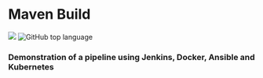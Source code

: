 # Maven Build

![](https://img.shields.io/badge/Java-informational?style=flat&logo=java&logoColor=red&color=2bbc8a)
![GitHub top language](https://img.shields.io/github/languages/top/rafasz/maven-build)

### Demonstration of a pipeline using Jenkins, Docker, Ansible and Kubernetes
